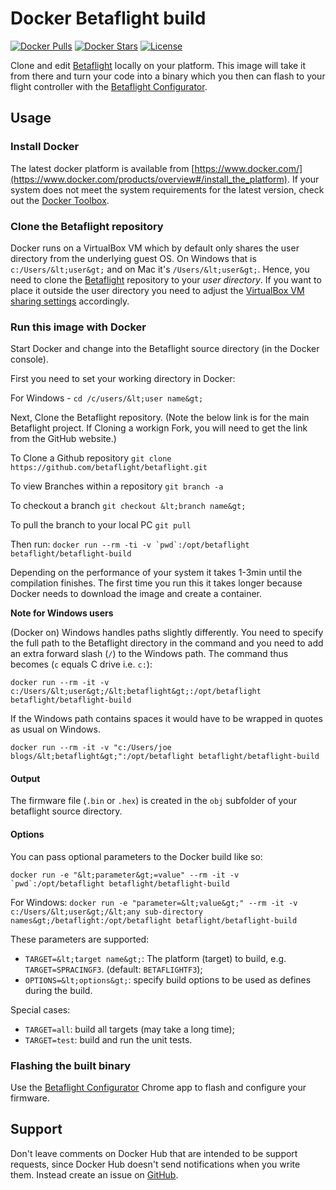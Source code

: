 # Docker Betaflight build
[![Docker Pulls](https://img.shields.io/docker/pulls/betaflight/betaflight-build.svg)](https://hub.docker.com/r/betaflight/betaflight-build/) [![Docker Stars](https://img.shields.io/docker/stars/betaflight/betaflight-build.svg)](https://hub.docker.com/r/betaflight/betaflight-build/) [![License](https://img.shields.io/badge/license-GPL--3.0-blue.svg?style=flat)](https://github.com/betaflight/betaflight-build/blob/master/LICENSE)

Clone and edit [Betaflight](https://github.com/betaflight/betaflight) locally on your platform. This image will take it from there and turn your code into a binary which you then can flash to your flight controller with the [Betaflight Configurator](https://chrome.google.com/webstore/detail/betaflight-configurator/kdaghagfopacdngbohiknlhcocjccjao).

## Usage
### Install Docker
The latest docker platform is available from [https://www.docker.com/](https://www.docker.com/products/overview#/install_the_platform). If your system does not meet the system requirements for the latest version, check out the [Docker Toolbox](https://www.docker.com/products/docker-toolbox).

### Clone the Betaflight repository
Docker runs on a VirtualBox VM which by default only shares the user directory from the underlying guest OS. On Windows that is `c:/Users/&lt;user&gt;` and on Mac it's `/Users/&lt;user&gt;`. Hence, you need to clone the  [Betaflight](https://github.com/betaflight/betaflight) repository to your *user directory*. If you want to place it outside the user directory you need to adjust the [VirtualBox VM sharing settings](http://stackoverflow.com/q/33934776/131929) accordingly.

### Run this image with Docker
Start Docker and change into the Betaflight source directory (in the Docker console).

First you need to set your working directory in Docker:

For Windows -
`cd /c/users/&lt;user name&gt;`

Next, Clone the Betaflight repository.
(Note the below link is for the main Betaflight project.  If Cloning a workign Fork, you  will need to get the link from the GitHub website.)

To Clone a Github repository
`git clone https://github.com/betaflight/betaflight.git`

To view Branches within a repository
`git branch -a`

To checkout a branch
`git checkout &lt;branch name&gt;`

To pull the branch to your local PC
`git pull`

Then run:
```docker run --rm -ti -v `pwd`:/opt/betaflight betaflight/betaflight-build```

Depending on the performance of your system it takes 1-3min until the compilation finishes. The first time you run this it takes longer because Docker needs to download the image and create a container.

**Note for Windows users**

(Docker on) Windows handles paths slightly differently. You need to specify the full path to the Betaflight directory in the command and you need to add an extra forward slash (`/`) to the Windows path. The command thus becomes (`c` equals C drive i.e. `c:`):

`docker run --rm -it -v c:/Users/&lt;user&gt;/&lt;betaflight&gt;:/opt/betaflight betaflight/betaflight-build`

If the Windows path contains spaces it would have to be wrapped in quotes as usual on Windows.

`docker run --rm -it -v "c:/Users/joe blogs/&lt;betaflight&gt;":/opt/betaflight betaflight/betaflight-build`

#### Output
The firmware file (`.bin` or `.hex`) is created in the `obj` subfolder of your betaflight source directory.

#### Options
You can pass optional parameters to the Docker build like so:

```docker run -e "&lt;parameter&gt;=value" --rm -it -v `pwd`:/opt/betaflight betaflight/betaflight-build``` 

For Windows:
```docker run -e "parameter=&lt;value&gt;" --rm -it -v c:/Users/&lt;user&gt;/&lt;any sub-directory names&gt;/betaflight:/opt/betaflight betaflight/betaflight-build``` 

These parameters are supported:

- `TARGET=&lt;target name&gt;`: The platform (target) to build, e.g. `TARGET=SPRACINGF3`. (default: `BETAFLIGHTF3`);
- `OPTIONS=&lt;options&gt;`: specify build options to be used as defines during the build.

Special cases:
- `TARGET=all`: build all targets (may take a long time);
- `TARGET=test`: build and run the unit tests.

### Flashing the built binary
Use the [Betaflight Configurator](https://chrome.google.com/webstore/detail/betaflight-configurator/kdaghagfopacdngbohiknlhcocjccjao) Chrome app to flash and configure your firmware.

## Support
Don't leave comments on Docker Hub that are intended to be support requests, since Docker Hub doesn't send notifications when you write them. Instead create an issue on [GitHub](https://github.com/betaflight/docker-betaflight-build/issues).
